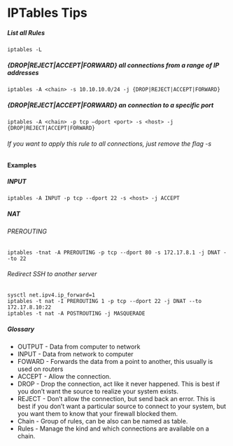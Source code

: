 # IPTables Tips
##### List all Rules
    iptables -L
##### {DROP|REJECT|ACCEPT|FORWARD} all connections from a range of IP addresses
    iptables -A <chain> -s 10.10.10.0/24 -j {DROP|REJECT|ACCEPT|FORWARD}
##### {DROP|REJECT|ACCEPT|FORWARD} an connection to a specific port
    iptables -A <chain> -p tcp —dport <port> -s <host> -j {DROP|REJECT|ACCEPT|FORWARD}
###### If you want to apply this rule to all connections, just remove the flag -s


#### Examples
##### INPUT
    iptables -A INPUT -p tcp --dport 22 -s <host> -j ACCEPT

##### NAT
###### PREROUTING
    iptables -tnat -A PREROUTING -p tcp --dport 80 -s 172.17.8.1 -j DNAT --to 22
###### Redirect SSH to another server
    sysctl net.ipv4.ip_forward=1  
    iptables -t nat -I PREROUTING 1 -p tcp --dport 22 -j DNAT --to 172.17.8.10:22
    iptables -t nat -A POSTROUTING -j MASQUERADE


##### Glossary
- OUTPUT - Data from computer to network
- INPUT - Data from network to computer
- FOWARD - Forwards the data from a point to another, this usually is used on routers
- ACCEPT - Allow the connection.
- DROP - Drop the connection, act like it never happened. This is best if you don’t want the source to realize your system exists.
- REJECT - Don’t allow the connection, but send back an error. This is best if you don’t want a particular source to connect to your system, but you want them to know that your firewall blocked them.
- Chain - Group of rules, can be also can be named as table.
- Rules - Manage the kind and which connections are available on a chain.

